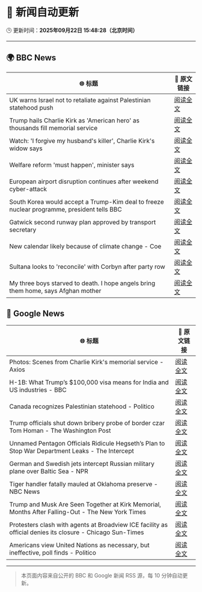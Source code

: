 # 🧠 新闻自动更新

🕒 更新时间：**2025年09月22日 15:48:28（北京时间）**

---

## 🌍 BBC News

| 🌐 标题 | 🔗 原文链接 |
|--------|-------------|
| UK warns Israel not to retaliate against Palestinian statehood push | [阅读全文](https://www.bbc.com/news/articles/c1wggrdn9dno?at_medium=RSS&at_campaign=rss) |
| Trump hails Charlie Kirk as 'American hero' as thousands fill memorial service | [阅读全文](https://www.bbc.com/news/articles/ckgee0x9p40o?at_medium=RSS&at_campaign=rss) |
| Watch: 'I forgive my husband's killer', Charlie Kirk's widow says | [阅读全文](https://www.bbc.com/news/videos/c1kwwxgmn21o?at_medium=RSS&at_campaign=rss) |
| Welfare reform 'must happen', minister says | [阅读全文](https://www.bbc.com/news/articles/ckg3jl0ylkyo?at_medium=RSS&at_campaign=rss) |
| European airport disruption continues after weekend cyber-attack | [阅读全文](https://www.bbc.com/news/articles/cqjeej85452o?at_medium=RSS&at_campaign=rss) |
| South Korea would accept a Trump-Kim deal to freeze nuclear programme, president tells BBC | [阅读全文](https://www.bbc.com/news/articles/cwy91w0e1z2o?at_medium=RSS&at_campaign=rss) |
| Gatwick second runway plan approved by transport secretary | [阅读全文](https://www.bbc.com/news/articles/c9v7rz24z23o?at_medium=RSS&at_campaign=rss) |
| New calendar likely because of climate change - Coe | [阅读全文](https://www.bbc.com/sport/athletics/articles/c5yj0wyje7lo?at_medium=RSS&at_campaign=rss) |
| Sultana looks to 'reconcile' with Corbyn after party row | [阅读全文](https://www.bbc.com/news/articles/c0q77y25l48o?at_medium=RSS&at_campaign=rss) |
| My three boys starved to death. I hope angels bring them home, says Afghan mother | [阅读全文](https://www.bbc.com/news/articles/cwydgj4pg9jo?at_medium=RSS&at_campaign=rss) |

## 📰 Google News

| 🌐 标题 | 🔗 原文链接 |
|--------|-------------|
| Photos: Scenes from Charlie Kirk's memorial service - Axios | [阅读全文](https://news.google.com/rss/articles/CBMieEFVX3lxTFBJLVJlb2hyTEJaMVp1TDZxWWxNTE94bnh1WWJqWmFieXJBbFlMYWlZQ1FKNDdSWXRnYXlVckp0T2ZZcDFUWGNCbXlWd0E1d3dnU3JHZWh2MWZSSEs2QTBISDZ5aURDVFNhcHpleGdZaEo0amR4bTlJTA?oc=5) |
| H-1B: What Trump’s $100,000 visa means for India and US industries - BBC | [阅读全文](https://news.google.com/rss/articles/CBMiWkFVX3lxTE45b19XVzNGcXJWa25EaW5Udm1YRWwtRnY4aUtVSVhNZnJJSDFzV3Q5SUVLWGVFT0hXS3YwWFNGTWZmNnNvSS1uSXh2eTAtQ2g3WVdTWVVXVldTZ9IBX0FVX3lxTFBnMklocF90WUhyaVFwYTB0RERfeUlETHNkQVJsX1Yya2VLZmsxNFBibXVZSENBNG41TDJDeU93elp6MmFJX2dsWE1qWHhRS0J0eEtVU0IwLW5KMW95d0xz?oc=5) |
| Canada recognizes Palestinian statehood - Politico | [阅读全文](https://news.google.com/rss/articles/CBMiiwFBVV95cUxQeUdEaWFxc09UY0VzZUFBeXByYWVRRHFHSHp4c0pCRHJqUFFCeHFJZW82WkVrLVRTeUJvS3Y3SlBZWHkyeUphMk9NQV9ZTnpjVVkzRWJOZHZZUHpSVU1OVHZYZGtDbUhnS3BnZGUxMHNjMXZRZU9pZ2dtRTd1UFprTU9iY0VWSWdCZm5Z?oc=5) |
| Trump officials shut down bribery probe of border czar Tom Homan - The Washington Post | [阅读全文](https://news.google.com/rss/articles/CBMiowFBVV95cUxOYVpfTlFONFNDZ3pHMEIzWUdtZ05iTFVPYWtMX3h6N3BxUkt6WnM1dHpmVFZDTGlDOVBFWVBMWWpvWUhIbnczYXBTVW5sUmlUZXR0RmJaZnVBZi1fWHJuQmtSRXo1dHlrbDVrdjk1dnJ2VHpNTC1pTXpvUWpSMzRWQktaV2ZKN3pXYXZ4OVoyYUppRkxjcDUwM3cwUlNxdWpheENr?oc=5) |
| Unnamed Pentagon Officials Ridicule Hegseth’s Plan to Stop War Department Leaks - The Intercept | [阅读全文](https://news.google.com/rss/articles/CBMijgFBVV95cUxOQ1VCQnd4bXFxSkR0ZXc0RUxDLWlrSVBLSmt2ZE45Z2NHM2Zfa1dQQzRKSmlHN2lUaHk5Z0ZSWE1ybTk0WHpmX0FIUzRvMmpuME04aTR5aXBwWDA5Nk1xdTlkQmtKMjEwTGtFOWtZQjdSQmNzUlhJcFdCRHUyYTAxWlRYNDFTRzFZbGdtemZR?oc=5) |
| German and Swedish jets intercept Russian military plane over Baltic Sea - NPR | [阅读全文](https://news.google.com/rss/articles/CBMikgFBVV95cUxQTWRUVGNZOVM4OEhNNzBCRlYxWXNLNE5Va196WG1IUmduUEFlSDEtdVM1alhIMURzdXlTSFI3THd5NEE4eHI2STRrRHBBOWszS3FMVVRoczRELUNrMksteWtrTWVtQ1NkRk1INFJLek9ram95QjYzVGJ0Wk1TeVNEdlpHOWY1cTltSjgtYWtiekNRZw?oc=5) |
| Tiger handler fatally mauled at Oklahoma preserve - NBC News | [阅读全文](https://news.google.com/rss/articles/CBMijwFBVV95cUxQdV9aZW0zYktOZHozTGZCWXNjYUhhUzFuNC1XVHVfQ0tXc3RtU1JxXy1RWDdpeG9yck02UjVNYkE0RndrbTJlR3hVQWI2NTM2d3ZsWHJJYmZSUlh5VG5vQ3RyNGhkUWV4QlEzVXNtb3pIR3VvWkhOMF9ubnE3dkx4a0g2dU5wc0VDMmtHeEZDc9IBVkFVX3lxTE9rS241ejMxXzhDbEpwMVc5bjY4YTFidEZObVY0TU9sNmlYNDBtMnZVZ2lqNXNSaXZHNXowRHktUEszSnBRSUc3UHlxbVROT2U1RjFYU3FB?oc=5) |
| Trump and Musk Are Seen Together at Kirk Memorial, Months After Falling-Out - The New York Times | [阅读全文](https://news.google.com/rss/articles/CBMiggFBVV95cUxQWjktbWJUa3FoNlRFb3NkN1MyV19Mdnd2dVdIeHFIMWI1WEJuYjlXZ1pPVkpYcUdPbWdwQjhvRXYxSEJ0NTNhSm5tQW81QXdfYXgxSFlmU1FscVpXUUVPY3cyQW0yd2VQWlBjQTNWNWhVdUhNWlNPTDEwVWx0ajRVTWNn?oc=5) |
| Protesters clash with agents at Broadview ICE facility as official denies its closure - Chicago Sun-Times | [阅读全文](https://news.google.com/rss/articles/CBMijAFBVV95cUxNV2NXZGROU055T2tKN2FoblptLWs1WlctcmJ2SnFpTm9VM2JXQnhwSURhdnFRbjVMZDFIdXprc2lLa3VPMzR3WllTeUFQV2h0MUc5dS1sdWtubmRDRGZvSWRFbHlMa2JCeFNXaUFCbUxNcjZjS3dEQmFBWnBNLVp4aVZjWDI4blBRalpwOQ?oc=5) |
| Americans view United Nations as necessary, but ineffective, poll finds - Politico | [阅读全文](https://news.google.com/rss/articles/CBMikAFBVV95cUxPVWFEd1RJRldYZzAtSjRvYmhFSjNma2xhdDhuZUFNTDVISzJnS1RBcVZ0Rk42OWhTX2doMUdMWnBwTkk0V250dzUyNHI2aTUwSFVLQmhrVDQ3WVlnQ2UxeGVTRTlLOTRjR2FvSGRGSWh0VzYzMHNSa3BBN3N1UkV6ZlBuckNtRFhIaWlRUnJnZkQ?oc=5) |

---
> 本页面内容来自公开的 BBC 和 Google 新闻 RSS 源，每 10 分钟自动更新。